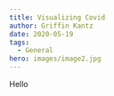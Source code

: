 ```yaml
---
title: Visualizing Covid
author: Griffin Kantz
date: 2020-05-19
tags:
  - General
hero: images/image2.jpg
---
```

Hello

<htmlinject keyid="tweets0" htmlid="undefined" />